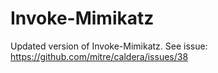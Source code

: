 # Invoke-Mimikatz
Updated version of Invoke-Mimikatz.
See issue: https://github.com/mitre/caldera/issues/38
